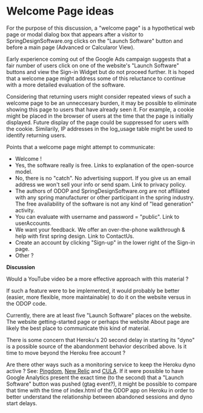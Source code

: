 # Welcome Page ideas

For the purpose of this discussion, a "welcome page" is a hypothetical web page or modal dialog box 
that appears after a visitor to SpringDesignSoftware.org clicks on the "Launch Software" button and before 
a main page (Advanced or Calcularor View).

Early experience coming out of the Google Ads campaign suggests that a fair number of users
click on one of the website's "Launch Software" buttons and view the
Sign-in Widget but do not proceed further. 
It is hoped that a welcome page might address some of this reluctance to continue with 
a more detailed evaluation of the software.

Considering that returning users might consider repeated views of such a welcome page to be an unneccesary burden, 
it may be possible to eliminate showing this page to users that have already seen it.
For example, a cookie might be placed in the browser of users at the time that the page is initially displayed.
Future display of the page could be suppressed for users with the cookie. 
Similarily, IP addresses in the log_usage table might be used to identify returning users.

Points that a welcome page might attempt to communicate:
  - Welcome !
  - Yes, the software really is free.  Links to explanation of the open-source model.
  - No, there is no "catch".  No advertising support.  If you give us an email address we won't sell your info or send spam. Link to privacy policy.
  - The authors of ODOP and SpringDesignSoftware.org are not affiliated with any spring manufacturer or other participant in the spring industry.   
    The free availability of the software is not any kind of "lead generation" activity. 
  - You can evaluate with username and password = "public". Link to userAccounts.
  - We want your feedback.  We offer an over-the-phone walkthrough & help with first spring design.  Link to ContactUs.
  - Create an account by clicking "Sign-up" in the lower right of the Sign-in page. 
  - Other ?   


**Discussion**  

Would a YouTube video be a more effective approach with this material ?

If such a feature were to be implemented, it would probably be better (easier, more flexible, more maintainable) to do it on the website versus in the ODOP code.   

Currently, there are at least five "Launch Software" places on the website.
The website getting-started page or perhaps the website About page are likely the best place to communicate this kind of material.   

There is some concern that Heroku's 20 second delay in starting its "dyno" is a possible source of the abandonment behavior described above. 
Is it time to move beyond the Heroku free account ?   

Are there other ways such as a monitoring service to keep the Heroku dyno active ? 
See: [Pingdom](https://www.pingdom.com/), [New Relic](https://newrelic.com/) and [CULA](https://cula.io). 
If it were possible to have Google Analytics present the exact time (to the second) that a "Launch Software" button was pushed (gtag event?),
it might be possible to compare that time with the time of index.html of the ODOP app on Heroku
in order to better understand the relationship between abandoned sessions and dyno start delays.

